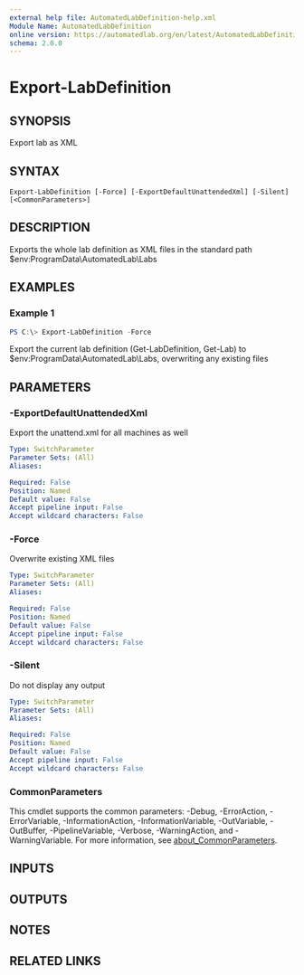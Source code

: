 ```yaml
---
external help file: AutomatedLabDefinition-help.xml
Module Name: AutomatedLabDefinition
online version: https://automatedlab.org/en/latest/AutomatedLabDefinition/en-us/Export-LabDefinition
schema: 2.0.0
---
```


# Export-LabDefinition

## SYNOPSIS
Export lab as XML

## SYNTAX

```
Export-LabDefinition [-Force] [-ExportDefaultUnattendedXml] [-Silent] [<CommonParameters>]
```

## DESCRIPTION
Exports the whole lab definition as XML files in the standard path $env:ProgramData\AutomatedLab\Labs

## EXAMPLES

### Example 1
```powershell
PS C:\> Export-LabDefinition -Force
```

Export the current lab definition (Get-LabDefinition, Get-Lab) to $env:ProgramData\AutomatedLab\Labs, overwriting any existing files

## PARAMETERS

### -ExportDefaultUnattendedXml
Export the unattend.xml for all machines as well

```yaml
Type: SwitchParameter
Parameter Sets: (All)
Aliases:

Required: False
Position: Named
Default value: False
Accept pipeline input: False
Accept wildcard characters: False
```

### -Force
Overwrite existing XML files

```yaml
Type: SwitchParameter
Parameter Sets: (All)
Aliases:

Required: False
Position: Named
Default value: False
Accept pipeline input: False
Accept wildcard characters: False
```

### -Silent
Do not display any output

```yaml
Type: SwitchParameter
Parameter Sets: (All)
Aliases:

Required: False
Position: Named
Default value: False
Accept pipeline input: False
Accept wildcard characters: False
```

### CommonParameters
This cmdlet supports the common parameters: -Debug, -ErrorAction, -ErrorVariable, -InformationAction, -InformationVariable, -OutVariable, -OutBuffer, -PipelineVariable, -Verbose, -WarningAction, and -WarningVariable. For more information, see [about_CommonParameters](http://go.microsoft.com/fwlink/?LinkID=113216).

## INPUTS

## OUTPUTS

## NOTES

## RELATED LINKS

